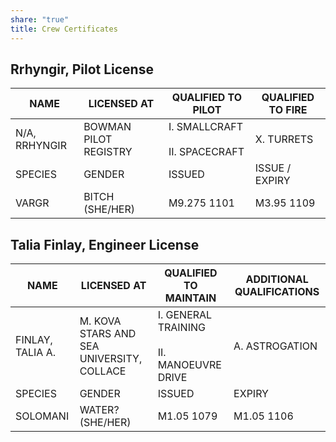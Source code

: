 ```yaml
---
share: "true"
title: Crew Certificates
---
```

## Rrhyngir, Pilot License  
  
  
| NAME          | LICENSED AT           | QUALIFIED TO PILOT                  | QUALIFIED TO FIRE |  
| ------------- | --------------------- | ----------------------------------- | ----------------- |  
| N/A, RRHYNGIR | BOWMAN PILOT REGISTRY | I. SMALLCRAFT<br><br>II. SPACECRAFT | X. TURRETS        |  
| SPECIES       | GENDER                | ISSUED                              | ISSUE / EXPIRY    |  
| VARGR         | BITCH (SHE/HER)       | M9.275 1101                         | M3.95 1109        |  
  
## Talia Finlay, Engineer License  
  
| NAME             | LICENSED AT                               | QUALIFIED TO MAINTAIN                          | ADDITIONAL QUALIFICATIONS |  
| ---------------- | ----------------------------------------- | ---------------------------------------------- | ------------------------- |  
| FINLAY, TALIA A. | M. KOVA STARS AND SEA UNIVERSITY, COLLACE | I. GENERAL TRAINING<br><br>II. MANOEUVRE DRIVE | A. ASTROGATION            |  
| SPECIES          | GENDER                                    | ISSUED                                         | EXPIRY                    |  
| SOLOMANI         | WATER? (SHE/HER)                          | M1.05 1079                                     | M1.05 1106                |